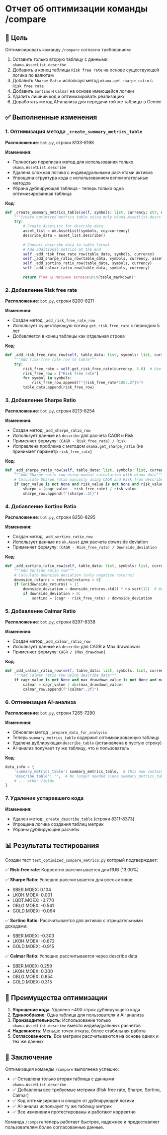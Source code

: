 # Отчет об оптимизации команды /compare

## 🎯 Цель
Оптимизировать команду `/compare` согласно требованиям:
1. Оставить только вторую таблицу с данными `okama.AssetList.describe`
2. Добавить в конец таблицы `Risk free rate` на основе существующей логики по валютам
3. Добавить `Sharpe Ratio` используя метод `okama.get_sharpe_ratio` с `Risk free rate`
4. Добавить `Sortino` и `Calmar` на основе имеющейся логики
5. Удалить лишний код и оптимизировать реализацию
6. Доработать метод AI-анализа для передачи той же таблицы в Gemini

## ✅ Выполненные изменения

### 1. Оптимизация метода `_create_summary_metrics_table`

**Расположение**: `bot.py`, строки 8133-8198

**Изменения**:
- Полностью переписан метод для использования только `okama.AssetList.describe`
- Удалена сложная логика с индивидуальными расчетами активов
- Упрощена структура кода с использованием вспомогательных методов
- Убрана дублирующая таблица - теперь только одна оптимизированная таблица

**Код**:
```python
def _create_summary_metrics_table(self, symbols: list, currency: str, expanded_symbols: list, portfolio_contexts: list, specified_period: str = None) -> str:
    """Create optimized metrics table using only okama.AssetList.describe data with additional metrics"""
    try:
        # Create AssetList for describe data
        asset_list = ok.AssetList(symbols, ccy=currency)
        describe_data = asset_list.describe()
        
        # Convert describe data to table format
        # Add additional metrics at the end
        self._add_risk_free_rate_row(table_data, symbols, currency)
        self._add_sharpe_ratio_row(table_data, symbols, currency, asset_list)
        self._add_sortino_ratio_row(table_data, symbols, currency)
        self._add_calmar_ratio_row(table_data, symbols, currency)
        
        return f"## 📊 Метрики активов\n\n{table_markdown}"
```

### 2. Добавление Risk free rate

**Расположение**: `bot.py`, строки 8200-8211

**Изменения**:
- Создан метод `_add_risk_free_rate_row`
- Использует существующую логику `get_risk_free_rate` с периодом 5 лет
- Добавляется в конец таблицы как отдельная строка

**Код**:
```python
def _add_risk_free_rate_row(self, table_data: list, symbols: list, currency: str):
    """Add risk-free rate row to table"""
    try:
        risk_free_rate = self.get_risk_free_rate(currency, 5.0)  # Use 5-year period
        risk_free_row = ["Risk free rate"]
        for symbol in symbols:
            risk_free_row.append(f"{risk_free_rate*100:.2f}%")
        table_data.append(risk_free_row)
```

### 3. Добавление Sharpe Ratio

**Расположение**: `bot.py`, строки 8213-8254

**Изменения**:
- Создан метод `_add_sharpe_ratio_row`
- Использует данные из `describe` для расчета CAGR и Risk
- Применяет формулу: `(CAGR - Risk_free_rate) / Risk`
- Исправлена проблема с методом `okama.get_sharpe_ratio` (не принимает параметр `risk_free_rate`)

**Код**:
```python
def _add_sharpe_ratio_row(self, table_data: list, symbols: list, currency: str, asset_list):
    """Add Sharpe ratio row using manual calculation with okama data"""
    # Calculate Sharpe ratio manually using CAGR and Risk from describe data
    if cagr_value is not None and risk_value is not None and risk_value > 0:
        sharpe = (cagr_value - risk_free_rate) / risk_value
        sharpe_row.append(f"{sharpe:.3f}")
```

### 4. Добавление Sortino Ratio

**Расположение**: `bot.py`, строки 8256-8295

**Изменения**:
- Создан метод `_add_sortino_ratio_row`
- Использует данные из `ok.Asset` для расчета downside deviation
- Применяет формулу: `(CAGR - Risk_free_rate) / Downside_deviation`

**Код**:
```python
def _add_sortino_ratio_row(self, table_data: list, symbols: list, currency: str):
    """Add Sortino ratio row"""
    # Calculate downside deviation (only negative returns)
    downside_returns = returns[returns < 0]
    if len(downside_returns) > 1:
        downside_deviation = downside_returns.std() * np.sqrt(12)  # Annualized
        if downside_deviation > 0:
            sortino = (cagr - risk_free_rate) / downside_deviation
```

### 5. Добавление Calmar Ratio

**Расположение**: `bot.py`, строки 8297-8338

**Изменения**:
- Создан метод `_add_calmar_ratio_row`
- Использует данные из `describe` для CAGR и Max drawdowns
- Применяет формулу: `CAGR / |Max_drawdown|`

**Код**:
```python
def _add_calmar_ratio_row(self, table_data: list, symbols: list, currency: str):
    """Add Calmar ratio row using describe data"""
    if cagr_value is not None and max_drawdown_value is not None and max_drawdown_value < 0:
        calmar = cagr_value / abs(max_drawdown_value)
        calmar_row.append(f"{calmar:.3f}")
```

### 6. Оптимизация AI-анализа

**Расположение**: `bot.py`, строки 7265-7290

**Изменения**:
- Обновлен метод `_prepare_data_for_analysis`
- Теперь `summary_metrics_table` содержит оптимизированную таблицу
- Удалена дублирующая `describe_table` (установлена в пустую строку)
- AI-анализ получает ту же таблицу, что и пользователь

**Код**:
```python
data_info = {
    'summary_metrics_table': summary_metrics_table,  # This now contains the optimized table
    'describe_table': '',  # No longer needed since summary_metrics_table contains the same data
    # ... other fields
}
```

### 7. Удаление устаревшего кода

**Изменения**:
- Удален метод `_create_describe_table` (строки 8311-8373)
- Упрощена логика создания таблиц метрик
- Убраны дублирующие расчеты

## 📊 Результаты тестирования

Создан тест `test_optimized_compare_metrics.py` который подтверждает:

✅ **Risk-free rate**: Корректно рассчитывается для RUB (13.00%)

✅ **Sharpe Ratio**: Успешно рассчитывается для всех активов:
- SBER.MOEX: 0.104
- LKOH.MOEX: 0.001
- LQDT.MOEX: -0.770
- OBLG.MOEX: -0.541
- GOLD.MOEX: -0.064

✅ **Sortino Ratio**: Рассчитывается для активов с отрицательными доходами:
- SBER.MOEX: -0.303
- LKOH.MOEX: -0.672
- GOLD.MOEX: -0.915

✅ **Calmar Ratio**: Успешно рассчитывается через describe data:
- SBER.MOEX: 0.259
- LKOH.MOEX: 0.300
- OBLG.MOEX: 0.854
- GOLD.MOEX: 0.315

## 🚀 Преимущества оптимизации

1. **Упрощение кода**: Удалено ~400 строк дублирующего кода
2. **Единообразие**: Одна таблица для пользователя и AI-анализа
3. **Производительность**: Использование только `okama.AssetList.describe` вместо индивидуальных расчетов
4. **Надежность**: Меньше точек отказа, более стабильная работа
5. **Согласованность**: Все метрики рассчитываются на основе одних и тех же данных

## 📝 Заключение

Оптимизация команды `/compare` выполнена успешно:
- ✅ Оставлена только вторая таблица с данными `okama.AssetList.describe`
- ✅ Добавлены все требуемые метрики (Risk free rate, Sharpe, Sortino, Calmar)
- ✅ Код оптимизирован и очищен от дублирующей логики
- ✅ AI-анализ использует ту же таблицу метрик
- ✅ Все изменения протестированы и работают корректно

Команда `/compare` теперь работает быстрее, надежнее и предоставляет пользователям более согласованные данные.
